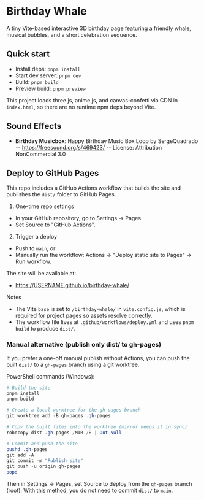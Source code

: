 # Birthday Whale

A tiny Vite-based interactive 3D birthday page featuring a friendly whale, musical bubbles, and a short celebration sequence.

## Quick start

- Install deps: `pnpm install`
- Start dev server: `pnpm dev`
- Build: `pnpm build`
- Preview build: `pnpm preview`

This project loads three.js, anime.js, and canvas-confetti via CDN in `index.html`, so there are no runtime npm deps beyond Vite.

## Sound Effects

- **Birthday Musicbox**: Happy Birthday Music Box Loop by SergeQuadrado -- https://freesound.org/s/469423/ -- License: Attribution NonCommercial 3.0

## Deploy to GitHub Pages

This repo includes a GitHub Actions workflow that builds the site and publishes the `dist/` folder to GitHub Pages.

1. One-time repo settings

- In your GitHub repository, go to Settings → Pages.
- Set Source to "GitHub Actions".

2. Trigger a deploy

- Push to `main`, or
- Manually run the workflow: Actions → "Deploy static site to Pages" → Run workflow.

The site will be available at:

- https://USERNAME.github.io/birthday-whale/

Notes

- The Vite `base` is set to `/birthday-whale/` in `vite.config.js`, which is required for project pages so assets resolve correctly.
- The workflow file lives at `.github/workflows/deploy.yml` and uses `pnpm build` to produce `dist/`.

### Manual alternative (publish only dist/ to gh-pages)

If you prefer a one-off manual publish without Actions, you can push the built `dist/` to a `gh-pages` branch using a git worktree.

PowerShell commands (Windows):

```powershell
# Build the site
pnpm install
pnpm build

# Create a local worktree for the gh-pages branch
git worktree add -B gh-pages .gh-pages

# Copy the built files into the worktree (mirror keeps it in sync)
robocopy dist .gh-pages /MIR /E | Out-Null

# Commit and push the site
pushd .gh-pages
git add -A
git commit -m "Publish site"
git push -u origin gh-pages
popd
```

Then in Settings → Pages, set Source to deploy from the `gh-pages` branch (root). With this method, you do not need to commit `dist/` to `main`.
